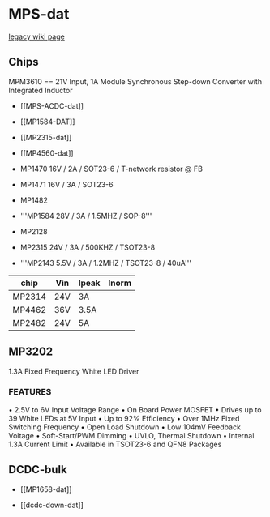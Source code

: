 # MPS-dat

[legacy wiki page](https://w.electrodragon.com/w/Category:MPS)


## Chips 

MPM3610 == 21V Input, 1A Module Synchronous Step-down Converter with Integrated Inductor

- [[MPS-ACDC-dat]]

- [[MP1584-DAT]]

- [[MP2315-dat]]

- [[MP4560-dat]]

* MP1470 16V / 2A / SOT23-6 / T-network resistor @ FB
* MP1471 16V / 3A / SOT23-6

* MP1482

* '''MP1584 28V / 3A / 1.5MHZ / SOP-8'''

* MP2128

* MP2315 24V / 3A / 500KHZ / TSOT23-8
* '''MP2143 5.5V / 3A / 1.2MHZ / TSOT23-8 / 40uA'''


| chip   | Vin | Ipeak | Inorm |
| ------ | --- | ----- | ----- |
| MP2314 | 24V | 3A    |       |
| MP4462 | 36V | 3.5A  |       |
| MP2482 | 24V | 5A    |       |

## MP3202 

1.3A Fixed Frequency White LED Driver


###  FEATURES
• 2.5V to 6V Input Voltage Range
• On Board Power MOSFET
• Drives up to 39 White LEDs at 5V Input
• Up to 92% Efficiency
• Over 1MHz Fixed Switching Frequency
• Open Load Shutdown
• Low 104mV Feedback Voltage
• Soft-Start/PWM Dimming
• UVLO, Thermal Shutdown
• Internal 1.3A Current Limit
• Available in TSOT23-6 and QFN8 Packages



## DCDC-bulk 

- [[MP1658-dat]]


- [[dcdc-down-dat]]